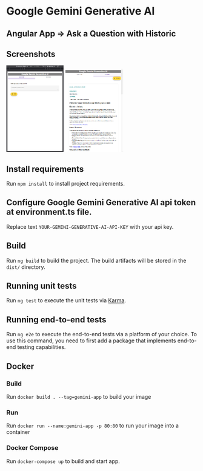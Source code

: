 # Google Gemini Generative AI 

## Angular App => Ask a Question with Historic

## Screenshots

<img src="/public/assets/screenshot_ipad-air-tab1.png" style="width:30%"> <img src="/public/assets/screenshot_ipad-air-tab2.png" style="width:30%">

## Install requirements

Run `npm install` to install project requirements.

## Configure Google Gemini Generative AI api token at environment.ts file.

Replace text `YOUR-GEMINI-GENERATIVE-AI-API-KEY` with your api key.

## Build

Run `ng build` to build the project. The build artifacts will be stored in the `dist/` directory.

## Running unit tests

Run `ng test` to execute the unit tests via [Karma](https://karma-runner.github.io).

## Running end-to-end tests

Run `ng e2e` to execute the end-to-end tests via a platform of your choice. To use this command, you need to first add a package that implements end-to-end testing capabilities.

## Docker

### Build
Run `docker build . --tag=gemini-app` to build your image

### Run
Run `docker run --name:gemini-app -p 80:80` to run your image into a container

### Docker Compose
Run `docker-compose up` to build and start app.
